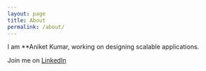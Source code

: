 ```yaml
---
layout: page
title: About
permalink: /about/
---
```


I am **Aniket Kumar, working on designing scalable applications.

Join me on <a href=" https://www.linkedin.com/in/aniket-kumar-23105a14/">LinkedIn</a>

